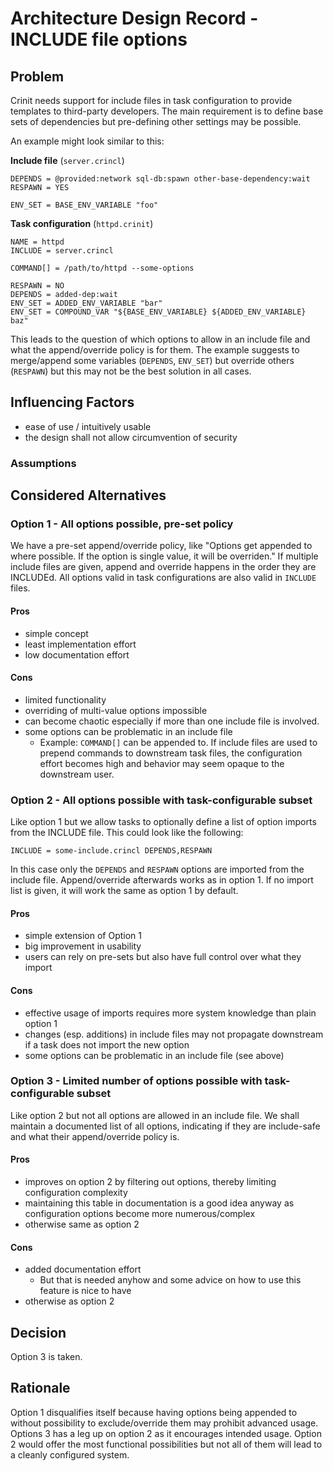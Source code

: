 # Architecture Design Record - INCLUDE file options

## Problem

Crinit needs support for include files in task configuration to provide templates to third-party developers. The main
requirement is to define base sets of dependencies but pre-defining other settings may be possible.

An example might look similar to this:

**Include file** (`server.crincl`)
```
DEPENDS = @provided:network sql-db:spawn other-base-dependency:wait
RESPAWN = YES

ENV_SET = BASE_ENV_VARIABLE "foo"
```

**Task configuration** (`httpd.crinit`)
```
NAME = httpd
INCLUDE = server.crincl

COMMAND[] = /path/to/httpd --some-options

RESPAWN = NO
DEPENDS = added-dep:wait
ENV_SET = ADDED_ENV_VARIABLE "bar"
ENV_SET = COMPOUND_VAR "${BASE_ENV_VARIABLE} ${ADDED_ENV_VARIABLE} baz"
```

This leads to the question of which options to allow in an include file and what the append/override policy is for them.
The example suggests to merge/append some variables (`DEPENDS`, `ENV_SET`) but override others (`RESPAWN`) but this may
not be the best solution in all cases.

## Influencing Factors

* ease of use / intuitively usable
* the design shall not allow circumvention of security 

### Assumptions

## Considered Alternatives

### Option 1 - All options possible, pre-set policy

We have a pre-set append/override policy, like "Options get appended to where possible. If the option is single value,
it will be overriden." If multiple include files are given, append and override happens in the order they are INCLUDEd.
All options valid in task configurations are also valid in `INCLUDE` files.

#### Pros
* simple concept
* least implementation effort
* low documentation effort

#### Cons
* limited functionality
* overriding of multi-value options impossible
* can become chaotic especially if more than one include file is involved.
* some options can be problematic in an include file
    - Example: `COMMAND[]` can be appended to. If include files are used to prepend commands to downstream task files,
               the configuration effort becomes high and behavior may seem opaque to the downstream user.

### Option 2 - All options possible with task-configurable subset

Like option 1 but we allow tasks to optionally define a list of option imports from the INCLUDE file. This could look
like the following:
```
INCLUDE = some-include.crincl DEPENDS,RESPAWN
```

In this case only  the `DEPENDS` and `RESPAWN` options are imported from the include file. Append/override afterwards
works as in option 1. If no import list is given, it will work the same as option 1 by default.

#### Pros
* simple extension of Option 1
* big improvement in usability
* users can rely on pre-sets but also have full control over what they import

#### Cons
* effective usage of imports requires more system knowledge than plain option 1
* changes (esp. additions) in include files may not propagate downstream if a task does not import the new option
* some options can be problematic in an include file (see above)

### Option 3 - Limited number of options possible with task-configurable subset

Like option 2 but not all options are allowed in an include file. We shall maintain a documented list of all options,
indicating if they are include-safe and what their append/override policy is.

#### Pros
* improves on option 2 by filtering out options, thereby limiting configuration complexity
* maintaining this table in documentation is a good idea anyway as configuration options become more numerous/complex
* otherwise same as option 2

#### Cons
* added documentation effort
  * But that is needed anyhow and some advice on how to use this feature is nice to have
* otherwise as option 2

## Decision

Option 3 is taken.

## Rationale

Option 1 disqualifies itself because having options being appended to without possibility to exclude/override them may
prohibit advanced usage. Options 3 has a leg up on option 2 as it encourages intended usage. Option 2 would offer the
most functional possibilities but not all of them will lead to a cleanly configured system.
